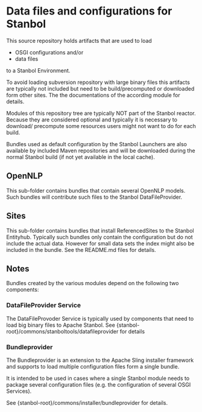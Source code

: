 <!--
  Licensed to the Apache Software Foundation (ASF) under one or more
  contributor license agreements.  See the NOTICE file distributed with
  this work for additional information regarding copyright ownership.
  The ASF licenses this file to You under the Apache License, Version 2.0
  (the "License"); you may not use this file except in compliance with
  the License.  You may obtain a copy of the License at

      http://www.apache.org/licenses/LICENSE-2.0

  Unless required by applicable law or agreed to in writing, software
  distributed under the License is distributed on an "AS IS" BASIS,
  WITHOUT WARRANTIES OR CONDITIONS OF ANY KIND, either express or implied.
  See the License for the specific language governing permissions and
  limitations under the License.
-->

# Data files and configurations for Stanbol

This source repository holds artifacts that are used to load 

* OSGI configurations and/or
* data files

to a Stanbol Environment.

To avoid loading subversion repository with large binary files this artifacts
are typically not included but need to be build/precomputed or downloaded
form other sites.
The the documentations of the according module for details.

Modules of this repository tree are typically NOT part of the Stanbol reactor.
Because they are considered optional and typically it is necessary to download/
precompute some resources users might not want to do for each build.

Bundles used as default configuration by the Stanbol Launchers are also
available by included Maven repositories and will be downloaded during the
normal Stanbol build (if not yet available in the local cache). 

## OpenNLP

This sub-folder contains bundles that contain several OpenNLP models. Such
bundles will contribute such files to the Stanbol DataFileProvider.

## Sites

This sub-folder contains bundles that install ReferencedSites to the
Stanbol Entityhub. Typically such bundles only contain the configuration but
do not include the actual data. However for small data sets the index might
also be included in the bundle.
See the README.md files for details.

## Notes

Bundles created by the various modules depend on the following two components:

### DataFileProvider Service

The DataFileProvoder Service is typically used by components that need to load
big binary files to Apache Stanbol.
See {stanbol-root}/commons/stanboltools/datafileprovider for details

### Bundleprovider

The Bundleprovider is an extension to the Apache Sling installer framework
and supports to load multiple configuration files form a single bundle.

It is intended to be used in cases where a single Stanbol module needs to
package several configuration files (e.g. the configuration of several OSGI
Services).

See {stanbol-root}/commons/installer/bundleprovider for details.



